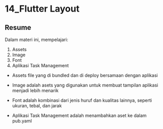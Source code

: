 # 14_Flutter Layout

## Resume
Dalam materi ini, mempelajari:
1. Assets
2. Image
3. Font
4. Aplikasi Task Management


- Assets file yang di bundled dan di deploy bersamaan dengan aplikasi

- Image adalah asets yang digunakan untuk membuat tampilan aplikasi menjadi lebih menarik

- Font adalah kombinasi dari jenis huruf dan kualitas lainnya, seperti ukuran, tebal, dan jarak 

- Aplikasi Task Management adalah menambahkan aset ke dalam pub.yaml
